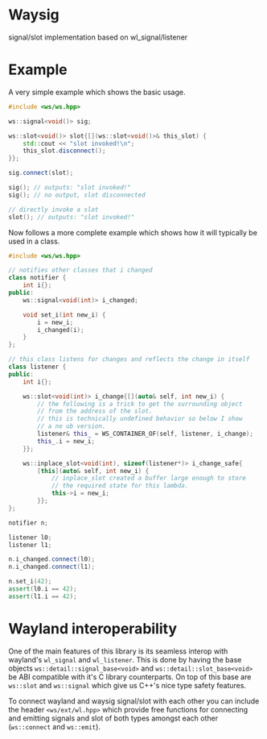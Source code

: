 # Waysig
signal/slot implementation based on wl_signal/listener

# Example

A very simple example which shows the basic usage.

```cpp
#include <ws/ws.hpp>

ws::signal<void()> sig;

ws::slot<void()> slot{[](ws::slot<void()>& this_slot) {
    std::cout << "slot invoked!\n";
    this_slot.disconnect();
}};

sig.connect(slot);

sig(); // outputs: "slot invoked!"
sig(); // no output, slot disconnected

// directly invoke a slot
slot(); // outputs: "slot invoked!"
```

Now follows a more complete example which shows how it will typically be used in a class.

```cpp
#include <ws/ws.hpp>

// notifies other classes that i changed
class notifier {
    int i{};
public:
    ws::signal<void(int)> i_changed;

    void set_i(int new_i) {
        i = new_i;
        i_changed(i);
    }
};

// this class listens for changes and reflects the change in itself
class listener {
public:
    int i{};

    ws::slot<void(int)> i_change{[](auto& self, int new_i) {
        // the following is a trick to get the surrounding object
        // from the address of the slot.
        // this is technically undefined behavior so below I show
        // a no ub version.
        listener& this_ = WS_CONTAINER_OF(self, listener, i_change);
        this_.i = new_i;
    }};

    ws::inplace_slot<void(int), sizeof(listener*)> i_change_safe{
        [this](auto& self, int new_i) {
            // inplace_slot created a buffer large enough to store
            // the required state for this lambda.
            this->i = new_i;
        }};
};

notifier n;

listener l0;
listener l1;

n.i_changed.connect(l0);
n.i_changed.connect(l1);

n.set_i(42);
assert(l0.i == 42);
assert(l1.i == 42);
```

# Wayland interoperability

One of the main features of this library is its seamless interop with wayland's `wl_signal` and `wl_listener`. This is done by having the base objects `ws::detail::signal_base<void>` and `ws::detail::slot_base<void>` be ABI compatible with it's C library counterparts. On top of this base are `ws::slot` and `ws::signal` which give us C++'s nice type safety features.

To connect wayland and waysig signal/slot with each other you can include the header `<ws/ext/wl.hpp>` which provide free functions for connecting and emitting signals and slot of both types amongst each other (`ws::connect` and `ws::emit`).
